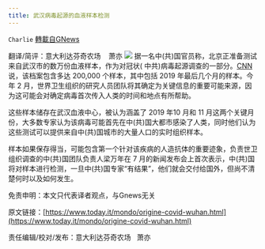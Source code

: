 ```yaml
---
title: 武汉病毒起源的血液样本检测
---
```

`Charlie` [轉載自GNews](https://gnews.org/zh-hans/1591016/)

翻译/简评：意大利达芬奇农场    萧亦
![](https://assets.gnews.org/wp-content/uploads/2021/10/10133-1.jpg)
据一名中(共)国官员称，北京正准备测试来自武汉市的数万份血液样本，作为对冠状( 中共)病毒起源调查的一部分。[CNN](https://edition.cnn.com/2021/10/12/asia/china-wuhan-blood-samples-covid-19-probe-intl-cmd/index.html)说，该档案包含多达 200,000 个样本，其中包括 2019 年最后几个月的样本。今年 2 月，世界卫生组织的研究人员团队将其确定为关键信息的重要可能来源，因为这可能会对确定病毒首次传入人类的时间和地点有所帮助。

这些样本储存在武汉血液中心，被认为涵盖了 2019 年10 月和 11 月这两个关键月份，大多数专家认为该病毒可能首先在中(共)国大都市感染了人类，同时他们认为这些测试可以提供来自中(共)国城市的大量人口的实时组织样本。

样本如果保存得当，可能包含第一个针对该疾病的人造抗体的重要迹象，负责世卫组织调查的中(共)国团队负责人梁万年在 7 月的新闻发布会上首次表示，中(共)国将对样本进行检测，一旦中(共)国专家“有结果”，他们就会交付给国外，但尚不清楚何时以及如何发生。

免责申明：本文只代表译者观点，与Gnews无关

原文链接：[https://www.today.it/mondo/origine-covid-wuhan.html](https://www.today.it/mondo/origine-covid-wuhan.html)

责任编辑/校对/发布：意大利达芬奇农场   萧亦
